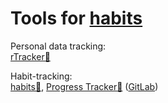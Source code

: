 
# Tools for [habits](https://adequate.life/habits/)

Personal data tracking:  
[rTracker🍎](https://github.com/rob-miller/rTracker)

Habit-tracking:  
[habits🤖](https://github.com/dwetterau/habits),
[Progress Tracker🤖](https://f-droid.org/en/packages/pl.kuben.progressapp/) ([GitLab](https://gitlab.com/JakubNeukirch/progress-tracker))
